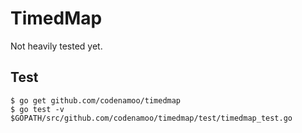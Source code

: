 # TimedMap

Not heavily tested yet.

## Test
    $ go get github.com/codenamoo/timedmap
    $ go test -v $GOPATH/src/github.com/codenamoo/timedmap/test/timedmap_test.go



